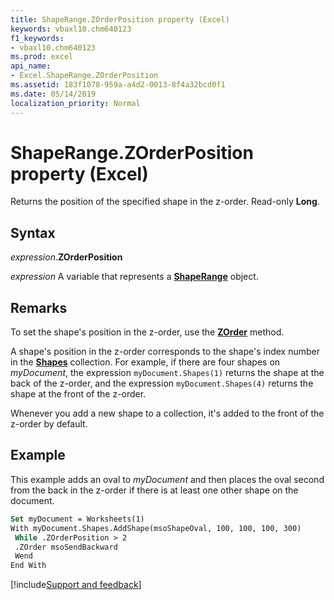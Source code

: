 ```yaml
---
title: ShapeRange.ZOrderPosition property (Excel)
keywords: vbaxl10.chm640123
f1_keywords:
- vbaxl10.chm640123
ms.prod: excel
api_name:
- Excel.ShapeRange.ZOrderPosition
ms.assetid: 183f1078-959a-a4d2-0013-8f4a32bcd0f1
ms.date: 05/14/2019
localization_priority: Normal
---
```



# ShapeRange.ZOrderPosition property (Excel)

Returns the position of the specified shape in the z-order. Read-only **Long**.


## Syntax

_expression_.**ZOrderPosition**

_expression_ A variable that represents a **[ShapeRange](Excel.shaperange.md)** object.


## Remarks

To set the shape's position in the z-order, use the **[ZOrder](Excel.ShapeRange.ZOrder.md)** method.

A shape's position in the z-order corresponds to the shape's index number in the **[Shapes](excel.shapes.md)** collection. For example, if there are four shapes on _myDocument_, the expression `myDocument.Shapes(1)` returns the shape at the back of the z-order, and the expression `myDocument.Shapes(4)` returns the shape at the front of the z-order.

Whenever you add a new shape to a collection, it's added to the front of the z-order by default.


## Example

This example adds an oval to _myDocument_ and then places the oval second from the back in the z-order if there is at least one other shape on the document.

```vb
Set myDocument = Worksheets(1) 
With myDocument.Shapes.AddShape(msoShapeOval, 100, 100, 100, 300) 
 While .ZOrderPosition > 2 
 .ZOrder msoSendBackward 
 Wend 
End With
```




[!include[Support and feedback](~/includes/feedback-boilerplate.md)]